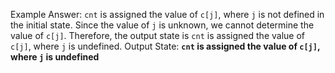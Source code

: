 Example Answer:
`cnt` is assigned the value of `c[j]`, where `j` is not defined in the initial state. Since the value of `j` is unknown, we cannot determine the value of `c[j]`. Therefore, the output state is `cnt` is assigned the value of `c[j]`, where `j` is undefined.
Output State: **`cnt` is assigned the value of `c[j]`, where `j` is undefined**